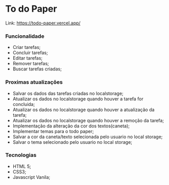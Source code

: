 # To do Paper

Link: https://todo-paper.vercel.app/


### Funcionalidade
 - Criar tarefas;
 - Concluir tarefas;
 - Editar tarefas;
 - Remover tarefas;
 - Buscar tarefas criadas;

### Proximas atualizações

 - Salvar os dados das tarefas criadas no localstorage;
 - Atualizar os dados no localstorage quando houver a tarefa for concluida;
 - Atualizar os dados no localstorage quando houver a atualização da tarefa;
 - Atualizar os dados no localstorage quando houver a remoção da tarefa;
 - Implementação da alteração da cor dos textos(caneta);
 - Implementar temas para o todo paper;  
 - Salvar a cor da caneta/texto selecionada pelo usuario no local storage;
 - Salvar o tema selecionado pelo usuario no local storage;


### Tecnologias
 - HTML 5;
 - CSS3;
 - Javascript Vanila;


![]()